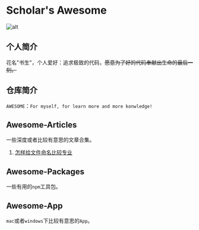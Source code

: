 # Scholar's Awesome

![alt](https://bigdreamerblog.oss-cn-beijing.aliyuncs.com/blog/awesome-logo.png)

## 个人简介

花名"书生"，个人爱好：追求极致的代码，~~愿意为了好的代码奉献出生命的最后一刻。~~

## 仓库简介

`AWESOME`：`For myself, for learn more and more konwledge!`

## Awesome-Articles

一些深度或者比较有意思的文章合集。

1. [怎样给文件命名比较专业](https://github.com/hujiulong/blog/issues/3)

## Awesome-Packages

一些有用的`npm`工具包。

## Awesome-App

`mac`或者`windows`下比较有意思的`App`。

